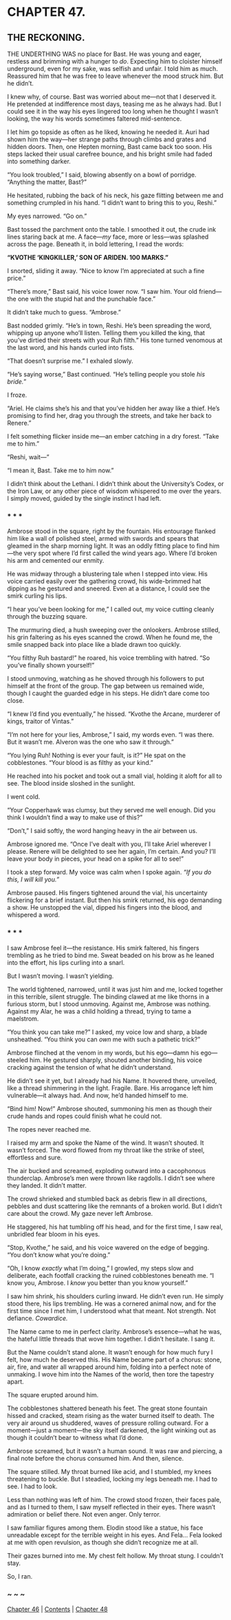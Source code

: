 # CHAPTER 47.

## THE RECKONING.


THE UNDERTHING WAS no place for Bast. He was young and eager, restless and brimming with a hunger to *do*. Expecting him to cloister himself underground, even for my sake, was selfish and unfair. I told him as much. Reassured him that he was free to leave whenever the mood struck him. But he didn’t.  

I knew why, of course. Bast was worried about me—not that I deserved it. He pretended at indifference most days, teasing me as he always had. But I could see it in the way his eyes lingered too long when he thought I wasn’t looking, the way his words sometimes faltered mid-sentence.  

I let him go topside as often as he liked, knowing he needed it. Auri had shown him the way—her strange paths through climbs and grates and hidden doors. Then, one Hepten morning, Bast came back too soon. His steps lacked their usual carefree bounce, and his bright smile had faded into something darker.  

“You look troubled,” I said, blowing absently on a bowl of porridge. “Anything the matter, Bast?”  

He hesitated, rubbing the back of his neck, his gaze flitting between me and something crumpled in his hand. “I didn’t want to bring this to you, Reshi.”  

My eyes narrowed. “Go on.”  

Bast tossed the parchment onto the table. I smoothed it out, the crude ink lines staring back at me. A face—*my* face, more or less—was splashed across the page. Beneath it, in bold lettering, I read the words:  

**“KVOTHE ‘KINGKILLER,’ SON OF ARIDEN. 100 MARKS.”**  

I snorted, sliding it away. “Nice to know I’m appreciated at such a fine price.”  

“There’s more,” Bast said, his voice lower now. “I saw him. Your old friend—the one with the stupid hat and the punchable face.”  

It didn’t take much to guess. “Ambrose.”  

Bast nodded grimly. “He’s in town, Reshi. He’s been spreading the word, whipping up anyone who’ll listen. Telling them you killed the king, that you’ve dirtied their streets with your Ruh filth.” His tone turned venomous at the last word, and his hands curled into fists.  

“That doesn’t surprise me.” I exhaled slowly.  

“He’s saying worse,” Bast continued. “He’s telling people you stole *his bride.*”  

I froze.  

“Ariel. He claims she’s his and that you’ve hidden her away like a thief. He’s promising to find her, drag you through the streets, and take her back to Renere.”  

I felt something flicker inside me—an ember catching in a dry forest. “Take me to him.”  

“Reshi, wait—”  

“I mean it, Bast. Take me to him now.”  

I didn’t think about the Lethani. I didn’t think about the University’s Codex, or the Iron Law, or any other piece of wisdom whispered to me over the years. I simply moved, guided by the single instinct I had left.  

### * * *  

Ambrose stood in the square, right by the fountain. His entourage flanked him like a wall of polished steel, armed with swords and spears that gleamed in the sharp morning light. It was an oddly fitting place to find him—the very spot where I’d first called the wind years ago. Where I’d broken his arm and cemented our enmity.  

He was midway through a blustering tale when I stepped into view. His voice carried easily over the gathering crowd, his wide-brimmed hat dipping as he gestured and sneered. Even at a distance, I could see the smirk curling his lips.  

“I hear you’ve been looking for me,” I called out, my voice cutting cleanly through the buzzing square.  

The murmuring died, a hush sweeping over the onlookers. Ambrose stilled, his grin faltering as his eyes scanned the crowd. When he found me, the smile snapped back into place like a blade drawn too quickly.  

“You filthy Ruh bastard!” he roared, his voice trembling with hatred. “So you’ve finally shown yourself!”  

I stood unmoving, watching as he shoved through his followers to put himself at the front of the group. The gap between us remained wide, though I caught the guarded edge in his steps. He didn’t dare come too close.  

“I knew I’d find you eventually,” he hissed. “Kvothe the Arcane, murderer of kings, traitor of Vintas.”  

“I’m not here for your lies, Ambrose,” I said, my words even. “I was there. But it wasn’t me. Alveron was the one who saw it through.”  

“You lying Ruh! Nothing is ever your fault, is it?” He spat on the cobblestones. “Your blood is as filthy as your kind.”  

He reached into his pocket and took out a small vial, holding it aloft for all to see. The blood inside sloshed in the sunlight.  

I went cold.  

“Your Copperhawk was clumsy, but they served me well enough. Did you think I wouldn’t find a way to make use of this?”  

“Don’t,” I said softly, the word hanging heavy in the air between us.  

Ambrose ignored me. “Once I’ve dealt with you, I’ll take Ariel wherever I please. Renere will be delighted to see her again, I’m certain. And you? I’ll leave your body in pieces, your head on a spike for all to see!”  

I took a step forward. My voice was calm when I spoke again. *“If you do this, I will kill you.”*  

Ambrose paused. His fingers tightened around the vial, his uncertainty flickering for a brief instant. But then his smirk returned, his ego demanding a show. He unstopped the vial, dipped his fingers into the blood, and whispered a word.  

### * * *  

I saw Ambrose feel it—the resistance. His smirk faltered, his fingers trembling as he tried to bind me. Sweat beaded on his brow as he leaned into the effort, his lips curling into a snarl.  

But I wasn’t moving. I wasn’t yielding.  

The world tightened, narrowed, until it was just him and me, locked together in this terrible, silent struggle. The binding clawed at me like thorns in a furious storm, but I stood unmoving. Against me, Ambrose was nothing. Against my Alar, he was a child holding a thread, trying to tame a maelstrom.  

“You think you can take me?” I asked, my voice low and sharp, a blade unsheathed. “You think you can *own* me with such a pathetic trick?”  

Ambrose flinched at the venom in my words, but his ego—damn his ego—steeled him. He gestured sharply, shouted another binding, his voice cracking against the tension of what he didn’t understand.  

He didn’t see it yet, but I already had his Name. It hovered there, unveiled, like a thread shimmering in the light. Fragile. Bare. His arrogance left him vulnerable—it always had. And now, he’d handed himself to me.  

“Bind him! Now!” Ambrose shouted, summoning his men as though their crude hands and ropes could finish what he could not.  

The ropes never reached me.  

I raised my arm and spoke the Name of the wind. It wasn’t shouted. It wasn’t forced. The word flowed from my throat like the strike of steel, effortless and sure.  

The air bucked and screamed, exploding outward into a cacophonous thunderclap. Ambrose’s men were thrown like ragdolls. I didn’t see where they landed. It didn’t matter.  

The crowd shrieked and stumbled back as debris flew in all directions, pebbles and dust scattering like the remnants of a broken world. But I didn’t care about the crowd. My gaze never left Ambrose.  

He staggered, his hat tumbling off his head, and for the first time, I saw real, unbridled fear bloom in his eyes.  

“Stop, Kvothe,” he said, and his voice wavered on the edge of begging. “You don’t know what you’re doing.”  

“Oh, I know *exactly* what I’m doing,” I growled, my steps slow and deliberate, each footfall cracking the ruined cobblestones beneath me. “I know you, Ambrose. I *know* you better than you know yourself.”  

I saw him shrink, his shoulders curling inward. He didn’t even run. He simply stood there, his lips trembling. He was a cornered animal now, and for the first time since I met him, I understood what that meant. Not strength. Not defiance. *Cowardice.*  

The Name came to me in perfect clarity. Ambrose’s essence—what he was, the hateful little threads that wove him together. I didn’t hesitate. I sang it.  

But the Name couldn’t stand alone. It wasn’t enough for how much fury I felt, how much he deserved this. His Name became part of a chorus: stone, air, fire, and water all wrapped around him, folding into a perfect note of unmaking. I wove him into the Names of the world, then tore the tapestry apart.  

The square erupted around him.  

The cobblestones shattered beneath his feet. The great stone fountain hissed and cracked, steam rising as the water burned itself to death. The very air around us shuddered, waves of pressure rolling outward. For a moment—just a moment—the sky itself darkened, the light winking out as though it couldn’t bear to witness what I’d done.  

Ambrose screamed, but it wasn’t a human sound. It was raw and piercing, a final note before the chorus consumed him. And then, silence.  

The square stilled. My throat burned like acid, and I stumbled, my knees threatening to buckle. But I steadied, locking my legs beneath me. I had to see. I had to look.  

Less than nothing was left of him. The crowd stood frozen, their faces pale, and as I turned to them, I saw myself reflected in their eyes. There wasn’t admiration or belief there. Not even anger. Only terror.  

I saw familiar figures among them. Elodin stood like a statue, his face unreadable except for the terrible weight in his eyes. And Fela… Fela looked at me with open revulsion, as though she didn’t recognize me at all.  

Their gazes burned into me. My chest felt hollow. My throat stung. I couldn’t stay.  

So, I ran.  

### ~ ~ ~

[Chapter 46](CHAPTER_46.md) | [Contents](Contents.md) | [Chapter 48](CHAPTER_48.md)
